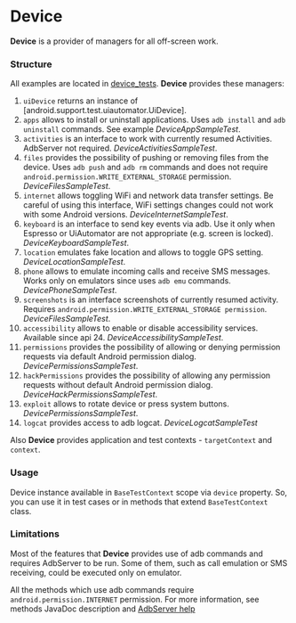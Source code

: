 # Device

**Device** is a provider of managers for all off-screen work. 

### **Structure** 

All examples are located in [device_tests](../sample/src/androidTest/java/com/kaspersky/kaspressample/device_tests).
**Device** provides these managers: 

1. `uiDevice` returns an instance of [android.support.test.uiautomator.UiDevice].
2. `apps` allows to install or uninstall applications. Uses `adb install` and `adb uninstall` commands. See example *DeviceAppSampleTest*.
3. `activities` is an interface to work with currently resumed Activities. AdbServer not required. *DeviceActivitiesSampleTest*.
4. `files` provides the possibility of pushing or removing files from the device. Uses `adb push` and `adb rm` commands and does not require `android.permission.WRITE_EXTERNAL_STORAGE` permission. *DeviceFilesSampleTest*. 
5. `internet` allows toggling WiFi and network data transfer settings. Be careful of using this interface, WiFi settings changes could not work with some Android versions. *DeviceInternetSampleTest*. 
6. `keyboard` is an interface to send key events via adb. Use it only when Espresso or UiAutomator are not appropriate (e.g. screen is locked). *DeviceKeyboardSampleTest*.
7. `location` emulates fake location and allows to toggle GPS setting. *DeviceLocationSampleTest*.
8. `phone` allows to emulate incoming calls and receive SMS messages. Works only on emulators since uses `adb emu` commands. *DevicePhoneSampleTest*.
9. `screenshots` is an interface screenshots of currently resumed activity. Requires `android.permission.WRITE_EXTERNAL_STORAGE permission`. *DeviceFilesSampleTest*.
10. `accessibility` allows to enable or disable accessibility services. Available since api 24. *DeviceAccessibilitySampleTest*.
11. `permissions` provides the possibility of allowing or denying permission requests via default Android permission dialog. *DevicePermissionsSampleTest*.
12. `hackPermissions` provides the possibility of allowing any permission requests without default Android permission dialog. *DeviceHackPermissionsSampleTest*.
13. `exploit` allows to rotate device or press system buttons. *DevicePermissionsSampleTest*.
14. `logcat` provides access to adb logcat. *DeviceLogcatSampleTest*

Also **Device** provides application and test contexts - `targetContext` and `context`. 

### **Usage**

Device instance available in `BaseTestContext` scope via ```device``` property. So, you can use it in test cases or in methods that extend `BaseTestContext` class.

### **Limitations**

Most of the features that **Device** provides use of adb commands and requires AdbServer to be run. 
Some of them, such as call emulation or SMS receiving, could be executed only on emulator. 

All the methods which use adb commands require `android.permission.INTERNET` permission. 
For more information, see methods JavaDoc description and [AdbServer help](./04.%20AdbServer.md)